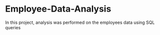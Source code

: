 # Employee-Data-Analysis
In this project, analysis was performed on the employees data using SQL queries
